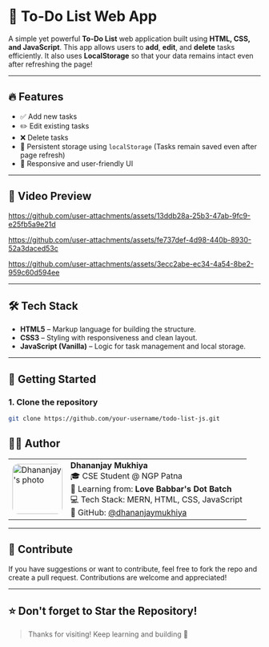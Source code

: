 # 📝 To-Do List Web App

A simple yet powerful **To-Do List** web application built using **HTML, CSS, and JavaScript**. This app allows users to **add**, **edit**, and **delete** tasks efficiently. It also uses **LocalStorage** so that your data remains intact even after refreshing the page!

---

## 🔥 Features

- ✅ Add new tasks
- ✏️ Edit existing tasks
- ❌ Delete tasks
- 💾 Persistent storage using `localStorage` (Tasks remain saved even after page refresh)
- 🔄 Responsive and user-friendly UI

---

## 📸 Video Preview

https://github.com/user-attachments/assets/13ddb28a-25b3-47ab-9fc9-e25fb5a9e21d

https://github.com/user-attachments/assets/fe737def-4d98-440b-8930-52a3daced53c

https://github.com/user-attachments/assets/3ecc2abe-ec34-4a54-8be2-959c60d594ee

---

## 🛠️ Tech Stack

- **HTML5** – Markup language for building the structure.
- **CSS3** – Styling with responsiveness and clean layout.
- **JavaScript (Vanilla)** – Logic for task management and local storage.

---

## 🚀 Getting Started

### 1. Clone the repository

```bash
git clone https://github.com/your-username/todo-list-js.git

```

## 🧑‍💻 Author


<table>
  <tr>
    <td>
      <img src="https://github.com/user-attachments/assets/780ac54c-631d-413c-96af-18dfe650362b" alt="Dhananjay's photo" width="100" style="border-radius: 12px;"/>
    </td>
    <td>
      <b>Dhananjay Mukhiya</b><br>
      🎓 CSE Student @ NGP Patna<br>
      🌱 Learning from: <b>Love Babbar's Dot Batch</b><br>
      💻 Tech Stack: MERN, HTML, CSS, JavaScript<br>
      🔗 GitHub: <a href="https://github.com/DhananjayMukhiya">@dhananjaymukhiya</a>
    </td>
  </tr>
</table>

---

## 🤝 Contribute

If you have suggestions or want to contribute, feel free to fork the repo and create a pull request. Contributions are welcome and appreciated!  

---

## ⭐️ Don't forget to Star the Repository!

> Thanks for visiting! Keep learning and building 🚀


